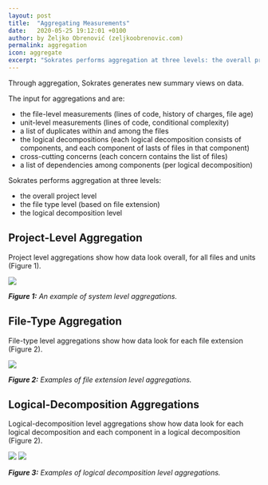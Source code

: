 ```yaml
---
layout: post
title:  "Aggregating Measurements"
date:   2020-05-25 19:12:01 +0100
author: by Željko Obrenović (zeljkoobrenovic.com)
permalink: aggregation
icon: aggregate
excerpt: "Sokrates performs aggregation at three levels: the overall project level, the file type level (based on file extension), and the logical decomposition level."
---
```


Through aggregation, Sokrates generates new summary views on data.

The input for aggregations and are:
* the file-level measurements (lines of code, history of charges, file age)
* unit-level measurements (lines of code, conditional complexity)
* a list of duplicates within and among the files
* the logical decompositions (each logical decomposition consists of components, and each component of lasts of files in that component)
* cross-cutting concerns (each concern contains the list of files)
* a list of dependencies among components (per logical decompo­sition)

Sokrates performs aggregation at three levels:
* the overall project level
* the file type level (based on file extension)
* the logical decomposition level

## Project-Level Aggregation

Project level aggregations show how data look overall, for all files and units (Figure 1).

![](assets/images/sokrates/aggregation-system-level.png)

***Figure 1:** An example of system level aggregations.*

## File-Type Aggregation

File-type level aggregations show how data look for each file extension (Figure 2).

![](assets/images/sokrates/aggregation-extension.png)

***Figure 2:** Examples of file extension level aggregations.*

## Logical-Decomposition Aggregations

Logical-decomposition level aggregations show how data look for each logical decomposition and each component in a logical decomposition (Figure 2).

![](assets/images/sokrates/aggregation-components-1.png)
![](assets/images/sokrates/aggregation-components-2.png)

***Figure 3:** Examples of logical decomposition level aggregations.*


